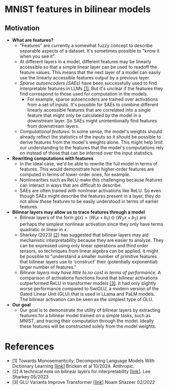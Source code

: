 # MNIST features in bilinear models
## Motivation
- **What are features?**
  - "Features" are currently a somewhat fuzzy concept to describe separable aspects of a dataset. It's sometimes possible to "know it when you see it".
  - At different layers in a model, different features may be linearly accessible so that a simple linear layer can be used to readoff the feature values. This means that the next layer of a model can easily use the linearly accessible features output by a previous layer. 
  - _Sparse autoencoders (SAEs)_ have been successfully used to find interpretable features in LLMs [[1]](#1). But it's unclear if the features they find correspond to those used for computation in the models. 
    - For example, sparse autoencoders are trained over activations from a set of inputs. It's possible for SAEs to combine different linearly accessible features that are correlated into a single feature that might only be calculated by the model in a downstream layer. So SAEs might unintentionally find features from downstream layers.
  - _Computational features_: In some sense, the model's weights should already reflect the statistics of the inputs so it should be possible to derive features from the model's weights alone. This might help limit our understanding to the features that the model's computations rely on instead of those that can be inferred over the input statistics. 
- **Rewriting computations with features**
  - In the ideal case, we'd be able to rewrite the full model in terms of features. This would demonstrate how higher-order features are computed in terms of lower-order ones, for example. 
  - Nonlinearities such as ReLU make this challenging because features can interact in ways that are difficult to describe.
  - SAEs are often trained with nonlinear activations like ReLU. So even though SAEs might describe the features present in a layer, they do not allow those features to be easily understood in terms of earlier features.
- **Bilinear layers may allow us to trace features through a model**
  - Bilinear layers of the form $g(x) = (W_1 x + b_1) \odot (W_2 x + b_2)$ are perhaps the simplest nonlinear activation since they only have terms quadratic or linear in $x$.
  - Sharkey (2023) [[2]](#2) has suggested that bilinear layers may aid mechanistic interpretability because they are easier to analyze. They can be expressed using only linear operations and third order tensors, so techniques from linear algebra can be applied. It might be possible to "understand a smaller number of primitive features that bilinear
layers use to ‘construct’ their (potentially exponential) larger number of features."
  - _Bilinear layers may have little to no cost in terms of performance_. A comparison of activations functions found that bilinear activations outperformed ReLU in transformer models [[3]](#3). It had only slightly worse performance compared to SwiGLU, a modern version of the Gated Linear Unit (GLU) that is used in LLama and PaLM models. The bilinear activation can be seen as the simplest type of GLU.
- **Our goal**
  - Our goal is to demonstrate the utility of bilinear layers by extracting features for a bilinear model trained on a simple tasks, such as MNIST, and tracing their computation through the model. Ideally these features will be constructed solely from the model weights.
 
  
# References
- <a id="1">[1]</a> Towards Monosemanticity: Decomposing Language Models With Dictionary Learning [[link](https://transformer-circuits.pub/2023/monosemantic-features/index.html)] Bricken et al 10/2024. Anthropic. 
- <a id="2">[2]</a> A technical note on bilinear layers for interpretability [[link](https://arxiv.org/abs/2305.03452)]. Lee Sharkey 05/2023
- <a id="3">[3]</a> GLU Variants Improve Transformer [[link](https://arxiv.org/abs/2002.05202)] Noam Shazeer 02/2022
